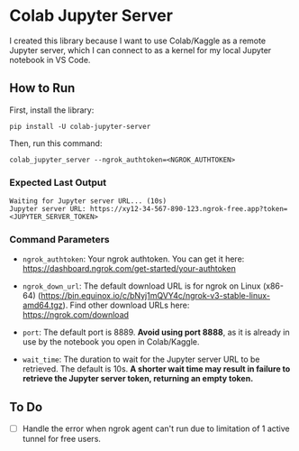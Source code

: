 # Colab Jupyter Server
I created this library because I want to use Colab/Kaggle as a remote Jupyter server, which I can connect to as a kernel for my local Jupyter notebook in VS Code.

## How to Run
First, install the library:
```
pip install -U colab-jupyter-server
```
Then, run this command:
```
colab_jupyter_server --ngrok_authtoken=<NGROK_AUTHTOKEN>
```

### Expected Last Output
```
Waiting for Jupyter server URL... (10s)
Jupyter server URL: https://xy12-34-567-890-123.ngrok-free.app?token=<JUPYTER_SERVER_TOKEN>
```

### Command Parameters
- `ngrok_authtoken`: Your ngrok authtoken. You can get it here: https://dashboard.ngrok.com/get-started/your-authtoken

- `ngrok_down_url`: The default download URL is for ngrok on Linux (x86-64) (https://bin.equinox.io/c/bNyj1mQVY4c/ngrok-v3-stable-linux-amd64.tgz). Find other download URLs here: https://ngrok.com/download

<!-- - `jupyter_password`: The Jupyter server password. You will be asked for a password if not set. -->

- `port`: The default port is 8889. **Avoid using port 8888**, as it is already in use by the notebook you open in Colab/Kaggle.

- `wait_time`: The duration to wait for the Jupyter server URL to be retrieved. The default is 10s. **A shorter wait time may result in failure to retrieve the Jupyter server token, returning an empty token.**

## To Do
- [ ] Handle the error when ngrok agent can't run due to limitation of 1 active tunnel for free users.
